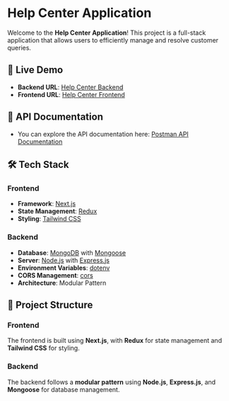 # Help Center Application

Welcome to the **Help Center Application**! This project is a full-stack application that allows users to efficiently manage and resolve customer queries.

## 🚀 Live Demo

- **Backend URL**: [Help Center Backend](https://help-center-three.vercel.app/ping)
- **Frontend URL**: [Help Center Frontend](https://help-center-frontend-two.vercel.app/)

## 📜 API Documentation

- You can explore the API documentation here: [Postman API Documentation](https://documenter.getpostman.com/view/30125845/2sA3s9C84L)

## 🛠️ Tech Stack

### Frontend
- **Framework**: [Next.js](https://nextjs.org/)
- **State Management**: [Redux](https://redux.js.org/)
- **Styling**: [Tailwind CSS](https://tailwindcss.com/)

### Backend
- **Database**: [MongoDB](https://www.mongodb.com/) with [Mongoose](https://mongoosejs.com/)
- **Server**: [Node.js](https://nodejs.org/) with [Express.js](https://expressjs.com/)
- **Environment Variables**: [dotenv](https://www.npmjs.com/package/dotenv)
- **CORS Management**: [cors](https://www.npmjs.com/package/cors)
- **Architecture**: Modular Pattern

## 📂 Project Structure

### Frontend

The frontend is built using **Next.js**, with **Redux** for state management and **Tailwind CSS** for styling.



### Backend

The backend follows a **modular pattern** using **Node.js**, **Express.js**, and **Mongoose** for database management.

